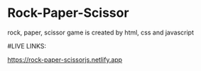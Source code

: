 # Rock-Paper-Scissor
rock, paper, scissor game is created by html, css and javascript

#LIVE LINKS:

https://rock-paper-scissorjs.netlify.app

